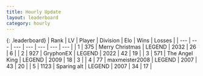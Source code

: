 ```yaml
---
title: Hourly Update
layout: leaderboard
category: hourly
---
```


{: .leaderboard}
| Rank | LV | Player | Division | Elo | Wins | Losses |
| --- | --- | --- | --- | --- | --- | --- |
| <span data-change="0">1</span> | 375 | <span title="ID: 382502">Merry Christmas</span> | LEGEND | <span data-change="0">2032</span> | <span data-change="0">26</span> | <span data-change="0">6</span> |
| <span data-change="0">2</span> | 927 | <span title="ID: 315148">GryphonEX</span> | LEGEND | <span data-change="0">2022</span> | <span data-change="0">42</span> | <span data-change="0">19</span> |
| <span data-change="1">3</span> | 571 | <span title="ID: 547162">The Angel King</span> | LEGEND | <span data-change="0">2009</span> | <span data-change="0">18</span> | <span data-change="0">3</span> |
| <span data-change="1">4</span> | 77 | <span title="ID: 410122">maxmeister2008</span> | LEGEND | <span data-change="0">2007</span> | <span data-change="0">43</span> | <span data-change="0">20</span> |
| <span data-change="8">5</span> | 1123 | <span title="ID: 203132">Sparing alt</span> | LEGEND | <span data-change="37">2007</span> | <span data-change="6">34</span> | <span data-change="1">17</span> |